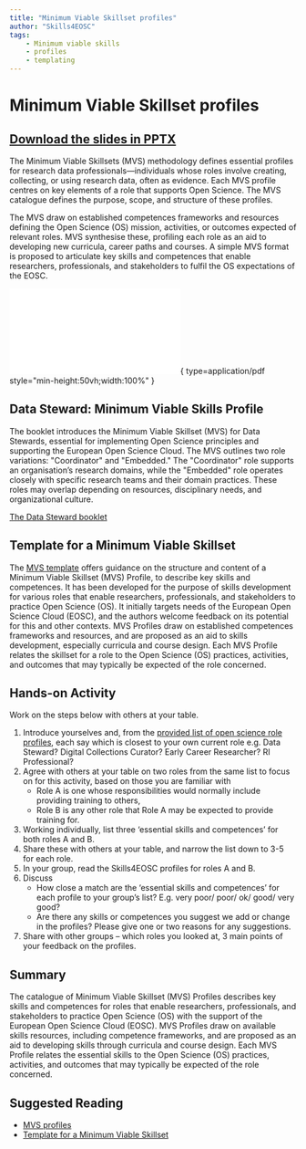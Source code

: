 ```yaml
---
title: "Minimum Viable Skillset profiles"
author: "Skills4EOSC"
tags: 
    - Minimum viable skills
    - profiles
    - templating
---
```


# Minimum Viable Skillset profiles

## [Download the slides in PPTX](https://github.com/FAIR-by-Design-Methodology/IDCC25workshop/raw/refs/heads/main/resources/02%20MVS/MVS_presentation.pptx)


The Minimum Viable Skillsets (MVS) methodology defines essential profiles for research data professionals—individuals whose roles involve creating, collecting, or using research data, often as evidence. Each MVS profile centres on key elements of a role that supports Open Science. The MVS catalogue defines the purpose, scope, and structure of these profiles.

The MVS draw on established competences frameworks and resources defining the Open Science (OS) mission, activities, or outcomes expected of relevant roles.  MVS synthesise these, profiling each role as an aid to developing new curricula, career paths and courses.  A simple MVS format is proposed to articulate key skills and competences that enable researchers, professionals, and stakeholders to fulfil the OS expectations of the EOSC.

![MVS presentation](../attachments/MVS_presentation.pdf){ type=application/pdf style="min-height:50vh;width:100%" }

## Data Steward: Minimum Viable Skills Profile

The booklet introduces the Minimum Viable Skillset (MVS) for Data Stewards, essential for implementing Open Science principles and supporting the European Open Science Cloud. The MVS outlines two role variations: "Coordinator" and "Embedded." The "Coordinator" role supports an organisation’s research domains, while the "Embedded" role operates closely with specific research teams and their domain practices. These roles may overlap depending on resources, disciplinary needs, and organizational culture.

[The Data Steward booklet](https://zenodo.org/records/14006764)


## Template for a Minimum Viable Skillset

The [MVS template](https://zenodo.org/records/10977747) offers guidance on the structure and content of a Minimum Viable Skillset (MVS) Profile, to describe key skills and competences. It has been developed for the purpose of skills development for various roles that enable researchers, professionals, and stakeholders to practice Open Science (OS). It initially targets needs of the European Open Science Cloud (EOSC), and the authors welcome feedback on its potential for this and other contexts. MVS Profiles draw on established competences frameworks and resources, and are proposed as an aid to skills development, especially curricula and course design. Each MVS Profile relates the skillset for a role to the Open Science (OS) practices, activities, and outcomes that may typically be expected of the role concerned.


## Hands-on Activity

Work on the steps below with others at your table.
 
1. Introduce yourselves and, from the [provided list of open science role profiles](https://fair-by-design-methodology.github.io/MVS/latest/MVS%20Profiles/Civil%20Servant/civil_servant/), each say which is closest to your own current role e.g. Data Steward? Digital Collections Curator? Early Career Researcher? RI Professional?
2. Agree with others at your table on two roles from the same list to focus on for this activity, based on those you are familiar with
    - Role A is one whose responsibilities would normally include providing training to others,
    - Role B is any other role that Role A may be expected to provide training for.
3. Working individually, list three ‘essential skills and competences’ for both roles A and B.
4. Share these with others at your table, and narrow the list down to 3-5 for each role.
5. In your group, read the Skills4EOSC profiles for roles A and B.
6. Discuss
    - How close a match are the ‘essential skills and competences’ for each profile to your group’s list? E.g. very poor/ poor/ ok/ good/ very good?
    - Are there any skills or competences you suggest we add or change in the profiles? Please give one or two reasons for any suggestions. 
7. Share with other groups – which roles you looked at, 3 main points of your feedback on the profiles.

## Summary

The catalogue of Minimum Viable Skillset (MVS) Profiles describes key skills and competences for roles that enable researchers, professionals, and stakeholders to practice Open Science (OS) with the support of the European Open Science Cloud (EOSC). MVS Profiles draw on available skills resources, including competence frameworks, and are proposed as an aid to developing skills through curricula and course design. Each MVS Profile relates the essential skills to the Open Science (OS) practices, activities, and outcomes that may typically be expected of the role concerned.

## Suggested Reading

- [MVS profiles](https://fair-by-design-methodology.github.io/MVS/latest/)
- [Template for a Minimum Viable Skillset](https://zenodo.org/records/10977747)

